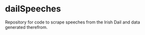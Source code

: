 # dailSpeeches
Repository for code to scrape speeches from the Irish Dail and data generated therefrom. 
